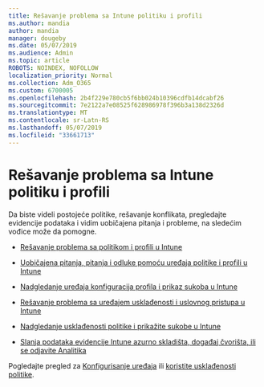 ```yaml
---
title: Rešavanje problema sa Intune politiku i profili
ms.author: mandia
author: mandia
manager: dougeby
ms.date: 05/07/2019
ms.audience: Admin
ms.topic: article
ROBOTS: NOINDEX, NOFOLLOW
localization_priority: Normal
ms.collection: Adm_O365
ms.custom: 6700005
ms.openlocfilehash: 2b4f229e780cb5f6bb024b10396cdfb14dcabf26
ms.sourcegitcommit: 7e2122a7e08525f628986978f396b3a138d2326d
ms.translationtype: MT
ms.contentlocale: sr-Latn-RS
ms.lasthandoff: 05/07/2019
ms.locfileid: "33661713"
---
```

# <a name="troubleshooting-intune-policy-and-profiles"></a>Rešavanje problema sa Intune politiku i profili

Da biste videli postojeće politike, rešavanje konflikata, pregledajte evidencije podataka i vidim uobičajena pitanja i probleme, na sledećim vođice može da pomogne.

- [Rešavanje problema sa politikom i profili u Intune](https://docs.microsoft.com/intune/troubleshoot-policies-in-microsoft-intune)

- [Uobičajena pitanja, pitanja i odluke pomoću uređaja politike i profili u Intune](https://docs.microsoft.com/intune/device-profile-troubleshoot)

- [Nadgledanje uređaja konfiguracija profila i prikaz sukoba u Intune](https://docs.microsoft.com/intune/device-profile-monitor)

- [Rešavanje problema sa uređajem usklađenosti i uslovnog pristupa u Intune](https://docs.microsoft.com/intune/troubleshoot-conditional-access)

- [Nadgledanje usklađenosti politike i prikažite sukobe u Intune](https://docs.microsoft.com/intune/compliance-policy-monitor)

- [Slanja podataka evidencije Intune azurno skladišta, događaj čvorišta, ili se odjavite Analitika](https://docs.microsoft.com/intune/review-logs-using-azure-monitor)

Pogledajte pregled za [Konfigurisanje uređaja](https://docs.microsoft.com/intune/device-profiles) ili [koristite usklađenosti politike](https://docs.microsoft.com/intune/device-compliance-get-started).